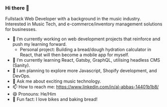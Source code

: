 ### Hi there 👋

Fullstack Web Developer with a background in the music industry. Interested in Music Tech, and e-commerce/inventory management solutions for businesses.

- 🔭 I’m currently working on web development projects that reinforce and push my learning forward.
  - Personal project: Building a bread/dough hydration calculator in React, that will then become a mobile app for myself.
- 🌱 I’m currently learning React, Gatsby, GraphQL, utilising headless CMS (Sanity).
- 🥐 I am planning to explore more Javascript, Shopify development, and DevOps.
- 💬 Ask me about exciting music technology.
- 📫 How to reach me: https://www.linkedin.com/in/al-abbas-14401b1b8/
- 😄 Pronouns: He/Him
- 🍞 Fun fact: I love bikes and baking bread!


<!--
**al-abbas-nz/al-abbas-nz** is a ✨ _special_ ✨ repository because its `README.md` (this file) appears on your GitHub profile.


-->
